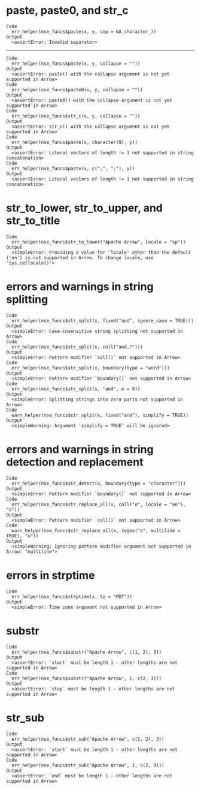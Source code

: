 # paste, paste0, and str_c

    Code
      err_helper(nse_funcs$paste(x, y, sep = NA_character_))
    Output
      <assertError: Invalid separator>

---

    Code
      err_helper(nse_funcs$paste(x, y, collapse = ""))
    Output
      <assertError: paste() with the collapse argument is not yet supported in Arrow>
    Code
      err_helper(nse_funcs$paste0(x, y, collapse = ""))
    Output
      <assertError: paste0() with the collapse argument is not yet supported in Arrow>
    Code
      err_helper(nse_funcs$str_c(x, y, collapse = ""))
    Output
      <assertError: str_c() with the collapse argument is not yet supported in Arrow>
    Code
      err_helper(nse_funcs$paste(x, character(0), y))
    Output
      <assertError: Literal vectors of length != 1 not supported in string concatenation>
    Code
      err_helper(nse_funcs$paste(x, c(",", ";"), y))
    Output
      <assertError: Literal vectors of length != 1 not supported in string concatenation>

# str_to_lower, str_to_upper, and str_to_title

    Code
      err_helper(nse_funcs$str_to_lower("Apache Arrow", locale = "sp"))
    Output
      <simpleError: Providing a value for 'locale' other than the default ('en') is not supported in Arrow. To change locale, use 'Sys.setlocale()'>

# errors and warnings in string splitting

    Code
      err_helper(nse_funcs$str_split(x, fixed("and", ignore_case = TRUE)))
    Output
      <simpleError: Case-insensitive string splitting not supported in Arrow>
    Code
      err_helper(nse_funcs$str_split(x, coll("and.?")))
    Output
      <simpleError: Pattern modifier `coll()` not supported in Arrow>
    Code
      err_helper(nse_funcs$str_split(x, boundary(type = "word")))
    Output
      <simpleError: Pattern modifier `boundary()` not supported in Arrow>
    Code
      err_helper(nse_funcs$str_split(x, "and", n = 0))
    Output
      <simpleError: Splitting strings into zero parts not supported in Arrow>
    Code
      warn_helper(nse_funcs$str_split(x, fixed("and"), simplify = TRUE))
    Output
      <simpleWarning: Argument 'simplify = TRUE' will be ignored>

# errors and warnings in string detection and replacement

    Code
      err_helper(nse_funcs$str_detect(x, boundary(type = "character")))
    Output
      <simpleError: Pattern modifier `boundary()` not supported in Arrow>
    Code
      err_helper(nse_funcs$str_replace_all(x, coll("o", locale = "en"), "ó"))
    Output
      <simpleError: Pattern modifier `coll()` not supported in Arrow>
    Code
      warn_helper(nse_funcs$str_replace_all(x, regex("o", multiline = TRUE), "u"))
    Output
      <simpleWarning: Ignoring pattern modifier argument not supported in Arrow: "multiline">

# errors in strptime

    Code
      err_helper(nse_funcs$strptime(x, tz = "PDT"))
    Output
      <simpleError: Time zone argument not supported in Arrow>

# substr

    Code
      err_helper(nse_funcs$substr("Apache Arrow", c(1, 2), 3))
    Output
      <assertError: `start` must be length 1 - other lengths are not supported in Arrow>
    Code
      err_helper(nse_funcs$substr("Apache Arrow", 1, c(2, 3)))
    Output
      <assertError: `stop` must be length 1 - other lengths are not supported in Arrow>

# str_sub

    Code
      err_helper(nse_funcs$str_sub("Apache Arrow", c(1, 2), 3))
    Output
      <assertError: `start` must be length 1 - other lengths are not supported in Arrow>
    Code
      err_helper(nse_funcs$str_sub("Apache Arrow", 1, c(2, 3)))
    Output
      <assertError: `end` must be length 1 - other lengths are not supported in Arrow>

